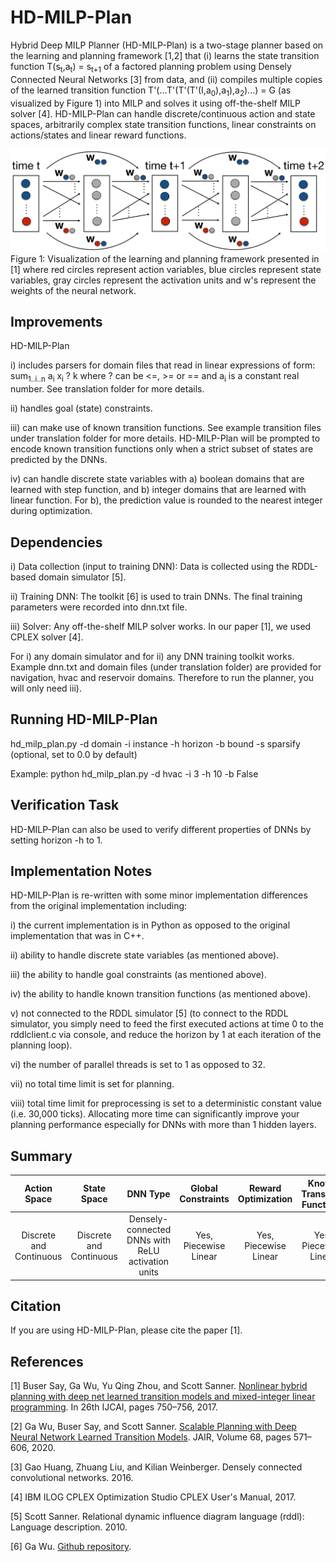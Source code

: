 # HD-MILP-Plan

Hybrid Deep MILP Planner (HD-MILP-Plan) is a two-stage planner based on the learning and planning framework [1,2] that (i) learns the state transition function T(s<sub>t</sub>,a<sub>t</sub>) = s<sub>t+1</sub> of a factored planning problem using Densely Connected Neural Networks [3] from data, and (ii) compiles multiple copies of the learned transition function T'(...T'(T'(T'(I,a<sub>0</sub>),a<sub>1</sub>),a<sub>2</sub>)...) = G (as visualized by Figure 1) into MILP and solves it using off-the-shelf MILP solver [4]. HD-MILP-Plan can handle discrete/continuous action and state spaces, arbitrarily complex state transition functions, linear constraints on actions/states and linear reward functions.

![alt text](./hdmilpplan.png)
Figure 1: Visualization of the learning and planning framework presented in [1] where red circles represent action variables, blue circles represent state variables, gray circles represent the activation units and w's represent the weights of the neural network.

## Improvements

HD-MILP-Plan

i) includes parsers for domain files that read in linear expressions of form: sum<sub>1..i..n</sub> a<sub>i</sub> x<sub>i</sub> ? k where ? can be <=, >= or == and a<sub>i</sub> is a constant real number. See translation folder for more details.

ii) handles goal (state) constraints. 

iii) can make use of known transition functions. See example transition files under translation folder for more details. HD-MILP-Plan will be prompted to encode known transition functions only when a strict subset of states are predicted by the DNNs.

iv) can handle discrete state variables with a) boolean domains that are learned with step function, and b) integer domains that are learned with linear function. For b), the prediction value is rounded to the nearest integer during optimization.

## Dependencies

i) Data collection (input to training DNN): Data is collected using the RDDL-based domain simulator [5]. 

ii) Training DNN: The toolkit [6] is used to train DNNs. The final training parameters were recorded into dnn.txt file.

iii) Solver: Any off-the-shelf MILP solver works. In our paper [1], we used CPLEX solver [4].

For i) any domain simulator and for ii) any DNN training toolkit works. Example dnn.txt and domain files (under translation folder) are provided for navigation, hvac and reservoir domains. Therefore to run the planner, you will only need iii).

## Running HD-MILP-Plan

hd_milp_plan.py -d domain -i instance -h horizon -b bound -s sparsify (optional, set to 0.0 by default)

Example: python hd_milp_plan.py -d hvac -i 3 -h 10 -b False

## Verification Task

HD-MILP-Plan can also be used to verify different properties of DNNs by setting horizon -h to 1.

## Implementation Notes

HD-MILP-Plan is re-written with some minor implementation differences from the original implementation including:

i) the current implementation is in Python as opposed to the original implementation that was in C++.

ii) ability to handle discrete state variables (as mentioned above).

iii) the ability to handle goal constraints (as mentioned above).

iv) the ability to handle known transition functions (as mentioned above).

v) not connected to the RDDL simulator [5] (to connect to the RDDL simulator, you simply need to feed the first executed actions at time 0 to the rddlclient.c via console, and reduce the horizon by 1 at each iteration of the planning loop).

vi) the number of parallel threads is set to 1 as opposed to 32.

vii) no total time limit is set for planning.

viii) total time limit for preprocessing is set to a deterministic constant value (i.e. 30,000 ticks). Allocating more time can significantly improve your planning performance especially for DNNs with more than 1 hidden layers.

## Summary

| Action Space | State Space  | DNN Type | Global Constraints  | Reward Optimization | Known Transition Functions | Optimality Guarantee w.r.t. DNN
| :-: | :-: | :-: | :-: | :-: | :-: | :-: |
| Discrete and Continuous | Discrete and Continuous | Densely-connected DNNs with ReLU activation units | Yes, Piecewise Linear | Yes, Piecewise Linear | Yes, Piecewise Linear | Yes |

## Citation

If you are using HD-MILP-Plan, please cite the paper [1].

## References
[1] Buser Say, Ga Wu, Yu Qing Zhou, and Scott Sanner. [Nonlinear hybrid planning with deep net learned transition models and mixed-integer linear programming](https://www.ijcai.org/proceedings/2017/0104.pdf). In 26th IJCAI, pages 750–756, 2017.

[2] Ga Wu, Buser Say, and Scott Sanner. [Scalable Planning with Deep Neural Network Learned Transition Models](https://www.jair.org/index.php/jair/article/view/11829). JAIR, Volume 68, pages 571–606, 2020.

[3] Gao Huang, Zhuang Liu, and Kilian Weinberger. Densely connected convolutional networks. 2016.

[4] IBM ILOG CPLEX Optimization Studio CPLEX User's Manual, 2017.

[5] Scott Sanner. Relational dynamic influence diagram language (rddl): Language description. 2010.

[6] Ga Wu. [Github repository](https://github.com/wuga214/PAPER_IJCAI17_HybridPlanning_NeuralNetwork_MILP).
